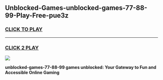
## Unblocked-Games-unblocked-games-77-88-99-Play-Free-pue3z
<h3>
<a href="https://premium76.site?title=unblocked-games-77-88-99&ref=15A">CLICK TO PLAY</a></h3>
<hr>

<h3>
<a href="https://premium76.site?title=unblocked-games-77-88-99&ref=15A">CLICK 2 PLAY</a>
  
</h3>

<a href="https://premium76.site?title=unblocked-games-77-88-99&ref=15A"><img src="https://clearcache.store/games.png"></a>


**unblocked-games-77-88-99 games unblocked: Your Gateway to Fun and Accessible Online Gaming**
